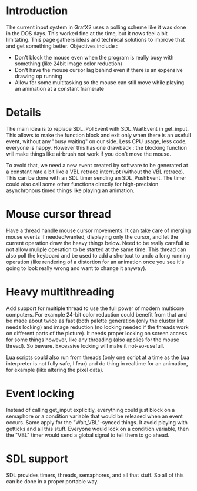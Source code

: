 # Introduction #

The current input system in GrafX2 uses a polling scheme like it was done in the DOS days. This worked fine at the time, but it nows feel a bit limitating. This page gathers ideas and technical solutions to improve that and get something better. Objectives include :
  * Don't block the mouse even when the program is really busy with something (like 24bit image color reduction)
  * Don't have the mouse cursor lag behind even if there is an expensive drawing op running
  * Allow for some multitasking so the mouse can still move while playing an animation at a constant framerate


# Details #
The main idea is to replace SDL\_PollEvent with SDL\_WaitEvent in get\_input. This allows to make the function block and exit only when there is an usefull event, without any "busy waiting" on our side. Less CPU usage, less code, everyone is happy. However this has one drawback : the blocking function will make things like airbrush not work if you don't move the mouse.

To avoid that, we need a new event created by software to be generated at a constant rate a bit like a VBL retrace interrupt (without the VBL retrace). This can be done with an SDL timer sending an SDL\_PushEvent. The timer could also call some other functions directly for high-precision asynchronous timed things like playing an animation.

# Mouse cursor thread #
Have a thread handle mouse cursor movements. It can take care of merging mouse events if needed/wanted, displaying only the cursor, and let the current operation draw the heavy things below.
Need to be really carefull to not allow muliple operation to be started at the same time.
This thread can also poll the keyboard and be used to add a shortcut to undo a long running operation (like rendering of a distortion for an animation once you see it's going to look really wrong and want to change it anyway).

# Heavy multithreading #
Add support for multiple thread to use the full power of modern multicore computers. For example 24-bit color reduction could benefit from that and be made about twice as fast (both palette generation (only the cluster list needs locking) and image reduction (no locking needed if the threads work on different parts of the picture).
It needs proper locking on screen access for some things however, like any threading (also applies for the mouse thread). So beware. Excessive locking will make it not-so-usefull.

Lua scripts could also run from threads (only one script at a time as the Lua interpreter is not fully safe, I fear) and do thing in realtime for an animation, for example (like altering the pixel data).

# Event locking #
Instead of calling get\_input explicitly, everything could just block on a semaphore or a condition variable that would be released when an event occurs. Same apply for the "Wait\_VBL"-synced things. It avoid playing with getticks and all this stuff. Everyone would lock on a condition variable, then the "VBL" timer would send a global signal to tell them to go ahead.

# SDL support #
SDL provides timers, threads, semaphores, and all that stuff. So all of this can be done in a proper portable way.